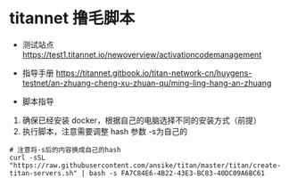# titannet 撸毛脚本

- 测试站点
https://test1.titannet.io/newoverview/activationcodemanagement

- 指导手册
https://titannet.gitbook.io/titan-network-cn/huygens-testnet/an-zhuang-cheng-xu-zhuan-qu/ming-ling-hang-an-zhuang

- 脚本指导
1. 确保已经安装 docker，根据自己的电脑选择不同的安装方式（前提）
2. 执行脚本，注意需要调整 hash 参数 -s为自己的

```shell
# 注意将-s后的内容换成自己的hash
curl -sSL "https://raw.githubusercontent.com/ansike/titan/master/titan/create-titan-servers.sh" | bash -s FA7C84E6-4B22-43E3-BC83-40DC09A6BC61
```
